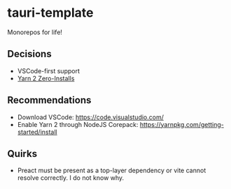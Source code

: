 # tauri-template

Monorepos for life!

## Decisions

- VSCode-first support
- [Yarn 2 Zero-Installs](https://yarnpkg.com/features/zero-installs)

## Recommendations

- Download VSCode: <https://code.visualstudio.com/>
- Enable Yarn 2 through NodeJS Corepack: <https://yarnpkg.com/getting-started/install>

## Quirks

- Preact must be present as a top-layer dependency or vite cannot resolve correctly. I do not know why.
